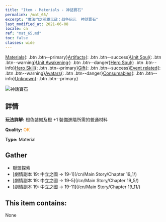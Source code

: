 ```yaml
---
title: "Item - Materials - 神話寶石"
permalink: /mat_65/
excerpt: "魔法门之英雄无敌：战争纪元  神話寶石"
last_modified_at: 2021-06-08
locale: cn
ref: "mat_65.md"
toc: false
classes: wide
---
```

 [Materials](/ItemsCN/){: .btn .btn--primary}[Artifacts](/ItemsCN/Artifacts/){: .btn .btn--success}[Unit Soul](/ItemsCN/UnitSoul/){: .btn .btn--warning}[Unit Awakening](/ItemsCN/UnitAwakening/){: .btn .btn--danger}[Hero Soul](/ItemsCN/HeroSoul/){: .btn .btn--info}[Hero Skill](/ItemsCN/HeroSkill/){: .btn .btn--primary}[Gift](/ItemsCN/Gift/){: .btn .btn--success}[Event related](/ItemsCN/Events/){: .btn .btn--warning}[Avatars](/ItemsCN/Avatars/){: .btn .btn--danger}[Consumables](/ItemsCN/Consumables/){: .btn .btn--info}[Unknown](/ItemsCN/Unknown/){: .btn .btn--primary}

 ![神話寶石](/images/t/i_cailiao_baoshi3.png)

## 詳情
 **玩法詳解:** 橙色裝備及橙 +1 裝備進階所需的普通材料

 **Quality:** <span style="color: #FF8C00">OK</span>

 **Type:** Material

## Gather

*    聯盟探索 
*    [劇情副本 19: 中立之國 -> 19-1](/cn/Main Story/Chapter 19_1/) 
*    [劇情副本 19: 中立之國 -> 19-5](/cn/Main Story/Chapter 19_5/) 
*    [劇情副本 19: 中立之國 -> 19-11](/cn/Main Story/Chapter 19_11/) 

## This item contains:

  None

